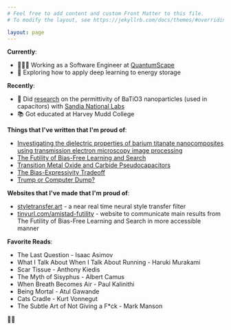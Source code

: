 ```yaml
---
# Feel free to add content and custom Front Matter to this file.
# To modify the layout, see https://jekyllrb.com/docs/themes/#overriding-theme-defaults

layout: page
---
```


**Currently**:
- 👨🏾‍💻 Working as a Software Engineer at [QuantumScape](https://www.quantumscape.com/)
- 🔋 Exploring how to apply deep learning to energy storage

<!-- TODO: add hyperlinks to pdfs -->
**Recently**:
- 🔬 Did [research]() on the permittivity of BaTiO3 nanoparticles (used in capacitors) with [Sandia National Labs](https://www.sandia.gov")
- 📚 Got educated at Harvey Mudd College

**Things that I've written that I'm proud of**:
- [Investigating the dielectric properties of barium titanate nanocomposites using transmission electron microscopy image processing](https://doi.org/10.1557/s43580-021-00095-0)
- [The Futility of Bias-Free Learning and Search](https://arxiv.org/pdf/1907.06010.pdf)
- [Transition Metal Oxide and Carbide Pseudocapacitors]()
- [The Bias-Expressivity Tradeoff](https://arxiv.org/pdf/1911.04964.pdf)
- [Trump or Computer Dump?]()

**Websites that I've made that I'm proud of**:
- [styletransfer.art](https://styletransfer.art) - a near real time neural style transfer filter
- [tinyurl.com/amistad-futility](https://www.cs.hmc.edu/~montanez/projects/futility-of-bias-free-search.html) - website to communicate main results from The Futility of Bias-Free Learning and Search in more accessible manner

**Favorite Reads**:
- The Last Question - Isaac Asimov
- What I Talk About When I Talk About Running - Haruki Murakami
- Scar Tissue - Anthony Kiedis
- The Myth of Sisyphus - Albert Camus
- When Breath Becomes Air - Paul Kalinithi
- Being Mortal - Atul Gawande
- Cats Cradle - Kurt Vonnegut
- The Subtle Art of Not Giving a F*ck - Mark Manson

🤘🏾